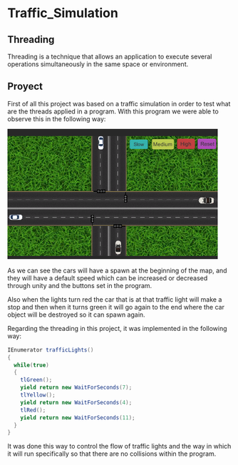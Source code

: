# Traffic_Simulation
## Threading 

Threading is a technique that allows an application to execute several operations 
simultaneously in the same space or environment. 

## Proyect

First of all this project was based on a traffic simulation in order to test what are the threads applied in a program. 
With this program we were able to observe this in the following way:

![Image of simulation](traffic_simulation.png)

As we can see the cars will have a spawn at the beginning of the map, and they will have a default 
speed which can be increased or decreased through unity and the buttons set in the program.

Also when the lights turn red the car that is at that traffic light will make a stop and then when it 
turns green it will go again to the end where the car object will be destroyed so it can spawn again.

Regarding the threading in this project, it was implemented in the following way:

```csharp
IEnumerator trafficLights()
{
  while(true)
  {
    tlGreen();
    yield return new WaitForSeconds(7);
    tlYellow();
    yield return new WaitForSeconds(4);
    tlRed();
    yield return new WaitForSeconds(11);
  }
}
```
It was done this way to control the flow of traffic lights and the way in which 
it will run specifically so that there are no collisions within the program.
